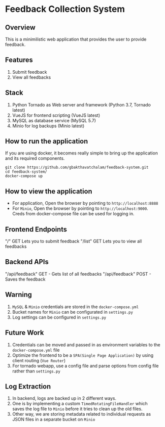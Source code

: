 # Feedback Collection System

## Overview

This is a minimilistic web application that provides the user to provide feedback.

## Features

1. Submit feedback
2. View all feedbacks

## Stack

1. Python Tornado as Web server and framework (Python 3.7, Tornado latest)
2. VueJS for frontend scripting (VueJS latest)
3. MySQL as database service (MySQL 5.7)
4. Minio for log backups (Minio latest)

## How to run the application
If you are using docker, it becomes really simple to bring up the application and its required components.

```
git clone https://github.com/gbakthavatchalam/feedback-system.git
cd feedback-system/
docker-compose up
```

## How to view the application
* For application, Open the browser by pointing to `http://localhost:8888`
* For `Minio`, Open the browser by pointing to `http://localhost:9000`. Creds from docker-compose file can be used for logging in.

## Frontend Endpoints
"/" GET Lets you to submit feedback
"/list" GET Lets you to view all feedbacks

## Backend APIs
"/api/feedback" GET - Gets list of all feedbacks
"/api/feedback" POST - Saves the feedback

## Warning
1. `MySQL` & `Minio` credentials are stored in the `docker-compose.yml`
2. Bucket names for `Minio` can be configurated in `settings.py`
2. Log settings can be configured in `settings.py`

## Future Work
1. Credentials can be moved and passed in as environment variables to the `docker-compose.yml` file
2. Optimize the frontend to be a `SPA(Single Page Application)` by using client routing (`Vue Router`)
3. For tornado webapp, use a config file and parse options from config file rather than `settings.py`

## Log Extraction
1. In backend, logs are backed up in 2 different ways.
2. One is by implementing a custom `TimedRotatingFileHandler` which saves the log file to `Minio` before it tries to clean up the old files.
3. Other way, we are storing metadata related to individual requests as JSON files in a separate bucket on `Minio`

